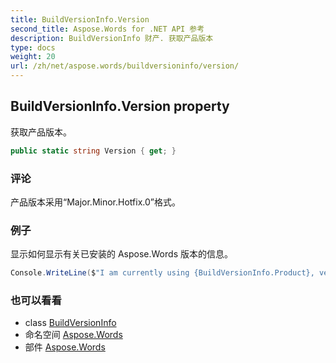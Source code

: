 ```yaml
---
title: BuildVersionInfo.Version
second_title: Aspose.Words for .NET API 参考
description: BuildVersionInfo 财产. 获取产品版本
type: docs
weight: 20
url: /zh/net/aspose.words/buildversioninfo/version/
---
```

## BuildVersionInfo.Version property

获取产品版本。

```csharp
public static string Version { get; }
```

### 评论

产品版本采用“Major.Minor.Hotfix.0”格式。

### 例子

显示如何显示有关已安装的 Aspose.Words 版本的信息。

```csharp
Console.WriteLine($"I am currently using {BuildVersionInfo.Product}, version number {BuildVersionInfo.Version}!");
```

### 也可以看看

* class [BuildVersionInfo](../)
* 命名空间 [Aspose.Words](../../buildversioninfo/)
* 部件 [Aspose.Words](../../../)



